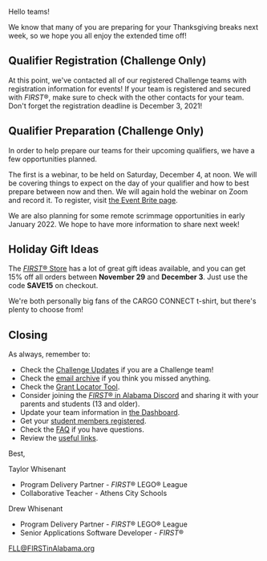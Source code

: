 Hello teams!

We know that many of you are preparing for your Thanksgiving breaks next week, so we hope you all enjoy the extended time off!

## Qualifier Registration (Challenge Only)

At this point, we've contacted all of our registered Challenge teams with registration information for events! If your team is registered and secured with *FIRST*&reg;, make sure to check with the other contacts for your team. Don't forget the registration deadline is December 3, 2021!


## Qualifier Preparation (Challenge Only)

In order to help prepare our teams for their upcoming qualifiers, we have a few opportunities planned.

The first is a webinar, to be held on Saturday, December 4, at noon. We will be covering things to expect on the day of your qualifier and how to best prepare between now and then. We will again hold the webinar on Zoom and record it. To register, visit [the Event Brite page](https://www.eventbrite.com/e/fll-qualifier-prep-tickets-169525217489).

We are also planning for some remote scrimmage opportunities in early January 2022. We hope to have more information to share next week!


## Holiday Gift Ideas

The [*FIRST*&reg; Store](https://first.corpmerchandise.com) has a lot of great gift ideas available, and you can get 15% off all orders between **November 29** and **December 3**. Just use the code **SAVE15** on checkout.

We're both personally big fans of the CARGO CONNECT t-shirt, but there's plenty to choose from!


## Closing

As always, remember to:
- Check the [Challenge Updates](https://firstinspiresst01.blob.core.windows.net/first-forward/fll-challenge/fll-challenge-cargo-connect-challenge-updates.pdf) if you are a Challenge team!
- Check the [email archive](https://github.com/drewwhis/first-in-alabama/tree/main/2021-2022/email-blasts) if you think you missed anything.
- Check the [Grant Locator Tool](https://www.firstinspires.org/robotics/team-grants).
- Consider joining the [*FIRST*&reg; in Alabama Discord](http://discord.gg/7eyJvm3) and sharing it with your parents and students (13 and older).
- Update your team information in [the Dashboard](https://my.firstinspires.org/Dashboard/).
- Get your [student members registered](https://www.firstinspires.org/resource-library/youth-registration-system).
- Check the [FAQ](https://github.com/drewwhis/first-in-alabama/wiki/Frequently-Asked-Questions) if you have questions.
- Review the [useful links](https://github.com/drewwhis/first-in-alabama/wiki/Useful-Links).

Best,

Taylor Whisenant
- Program Delivery Partner - *FIRST*&reg; LEGO&reg; League
- Collaborative Teacher - Athens City Schools

Drew Whisenant
- Program Delivery Partner - *FIRST*&reg; LEGO&reg; League
- Senior Applications Software Developer - *FIRST*&reg;

FLL@FIRSTinAlabama.org